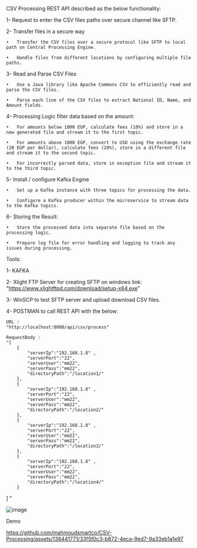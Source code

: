 CSV Processing REST API described as the below functionality:

1-	Request to enter the CSV files paths over secure channel like SFTP. 

2-	Transfer files in a secure way

    •	Transfer the CSV files over a secure protocol like SFTP to local path on Central Processing Engine.
    
    •	Handle files from different locations by configuring multiple file paths.
    
3-	Read and Parse CSV Files

    •	Use a Java library like Apache Commons CSV to efficiently read and parse the CSV files.
    
    •	Parse each line of the CSV files to extract National ID, Name, and Amount fields.
    
4-	Processing Logic filter data based on the amount:

    •	For amounts below 1000 EGP, calculate fees (10%) and store in a new generated file and stream it to the first topic.
    
    •	For amounts above 1000 EGP, convert to USD using the exchange rate (20 EGP per dollar), calculate fees (20%), store in a different file and stream it to the second topic.
    
    •	For incorrectly parsed data, store in exception file and stream it to the third topic.
    
5-	Install / configure Kafka Engine

    •	Set up a Kafka instance with three topics for processing the data.
    
    •	Configure a Kafka producer within the microservice to stream data to the Kafka topics.
    
6-	Storing the Result:

    •	Store the processed data into separate file based on the processing logic.
    
    •	Prepare log file for error handling and logging to track any issues during processing.

Tools: 

1- KAFKA 

2- Xlight FTP Server for creating SFTP on windows  link: "https://www.xlightftpd.com/download/setup-x64.exe"

3- WinSCP to test SFTP server and upload download CSV files.

4- POSTMAN to call REST API with the below:

    URL : 
    "http://localhost:8080/api/csv/process"
    
    RequestBody :
    "[
        {
            "serverIp":"192.168.1.8" ,
            "serverPort":"22",
            "serverUser":"mm22",
            "serverPass":"mm22",
            "directoryPath":"/location1/"
        },
        {
            "serverIp":"192.168.1.8" ,
            "serverPort":"22",
            "serverUser":"mm22",
            "serverPass":"mm22",
            "directoryPath":"/location2/"
        },
        {
            "serverIp":"192.168.1.8" ,
            "serverPort":"22",
            "serverUser":"mm22",
            "serverPass":"mm22",
            "directoryPath":"/location3/"
        },
        {
            "serverIp":"192.168.1.8" ,
            "serverPort":"22",
            "serverUser":"mm22",
            "serverPass":"mm22",
            "directoryPath":"/location4/"
        }

    
]
"
    

![image](https://github.com/mahmoudsmartco/CSV-Processing/assets/138441771/280d5dbe-82b6-4415-9157-b3c0e8050e8e)


Demo 



https://github.com/mahmoudsmartco/CSV-Processing/assets/138441771/33f5f0c3-b872-4eca-9ed7-9a33eb1a1e97



